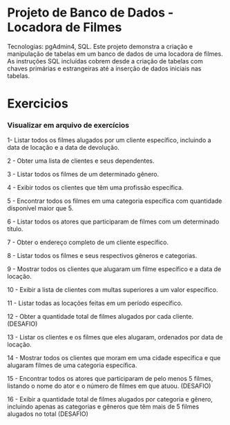 # Projeto de Banco de Dados - Locadora de Filmes

Tecnologias: pgAdmin4, SQL.
Este projeto demonstra a criação e manipulação de tabelas em um banco de dados de uma locadora de filmes.
As instruções SQL incluídas cobrem desde a criação de tabelas com chaves primárias e estrangeiras até a inserção de dados iniciais nas tabelas.

# Exercicios 

<h3>Visualizar em arquivo de exercícios</h3>


<p>1- Listar todos os filmes alugados por um cliente específico, incluindo a data de locação e a data de devolução.</p>
<p>2  - Obter uma lista de clientes e seus dependentes.</p>
<p>3  - Listar todos os filmes de um determinado gênero.</p>
<p>4  - Exibir todos os clientes que têm uma profissão específica.</p>
<p>5  - Encontrar todos os filmes em uma categoria específica com quantidade disponível maior que 5.</p>
<p>6  - Listar todos os atores que participaram de filmes com um determinado título.</p>
<p>7  - Obter o endereço completo de um cliente específico.</p>
<p>8  - Listar todos os filmes e seus respectivos gêneros e categorias.</p>
<p>9  - Mostrar todos os clientes que alugaram um filme específico e a data de locação.</p>
<p>10 - Exibir a lista de clientes com multas superiores a um valor específico.</p>
<p>11 - Listar todas as locações feitas em um período específico.</p>
<p>12 - Obter a quantidade total de filmes alugados por cada cliente. (DESAFIO)</p>
<p>13 - Listar os clientes e os filmes que eles alugaram, ordenados por data de locação. </p>
<p>14 - Mostrar todos os clientes que moram em uma cidade específica e que alugaram filmes de uma categoria específica.</p>
<p>15 - Encontrar todos os atores que participaram de pelo menos 5 filmes, listando o nome do ator e o número de filmes em que atuou. (DESAFIO)</p>
<p>16 - Exibir a quantidade total de filmes alugados por categoria e gênero, incluindo apenas as categorias e gêneros que têm mais de 5 filmes alugados no total (DESAFIO)</p>
